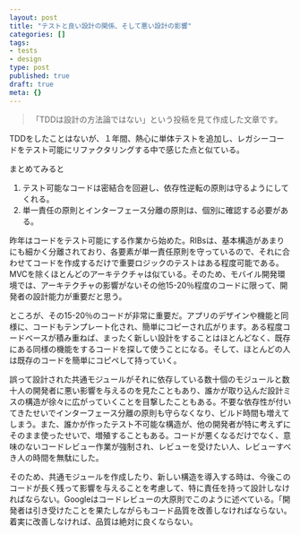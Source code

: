 ```yaml
---
layout: post
title: "テストと良い設計の関係、そして悪い設計の影響"
categories: []
tags:
- tests
- design
type: post
published: true
draft: true
meta: {}
---
```


> 「TDDは設計の方法論ではない」という投稿を見て作成した文章です。

TDDをしたことはないが、１年間、熱心に単体テストを追加し、レガシーコードをテスト可能にリファクタリングする中で感じた点と似ている。

まとめてみると

1. テスト可能なコードは密結合を回避し、依存性逆転の原則は守るようにしてくれる。
2. 単一責任の原則とインターフェース分離の原則は、個別に確認する必要がある。

昨年はコードをテスト可能にする作業から始めた。RIBsは、基本構造があまりにも細かく分離されており、各要素が単一責任原則を守っているので、それに合わせてコードを作成するだけで重要ロジックのテストはある程度可能である。MVCを除くほとんどのアーキテクチャは似ている。そのため、モバイル開発環境では、アーキテクチャの影響がないその他15-20％程度のコードに限って、開発者の設計能力が重要だと思う。

ところが、その15-20％のコードが非常に重要だ。アプリのデザインや機能と同様に、コードもテンプレート化され、簡単にコピーされ広がります。ある程度コードベースが積み重ねば、まったく新しい設計をすることはほとんどなく、既存にある同様の機能をするコードを探して使うことになる。そして、ほとんどの人は既存のコードを簡単にコピペして持っていく。

誤って設計された共通モジュールがそれに依存している数十個のモジュールと数十人の開発者に悪い影響を与えるのを見たこともあり、誰かが取り込んだ設計ミスの構造が徐々に広がっていくことを目撃したこともある。不要な依存性が付いてきたせいでインターフェース分離の原則も守らなくなり、ビルド時間も増えてしまう。また、誰かが作ったテスト不可能な構造が、他の開発者が特に考えずにそのまま使ったせいで、増殖することもある。コードが悪くなるだけでなく、意味のないコードレビュー作業が強制され、レビューを受けたい人、レビューすべき人の時間を無駄にした。

そのため、共通モジュールを作成したり、新しい構造を導入する時は、今後このコードが長く残って影響を与えることを考慮して、特に責任を持って設計しなければならない。Googleはコードレビューの大原則でこのように述べている。「開発者は引き受けたことを果たしながらもコード品質を改善しなければならない。着実に改善しなければ、品質は絶対に良くならない。
